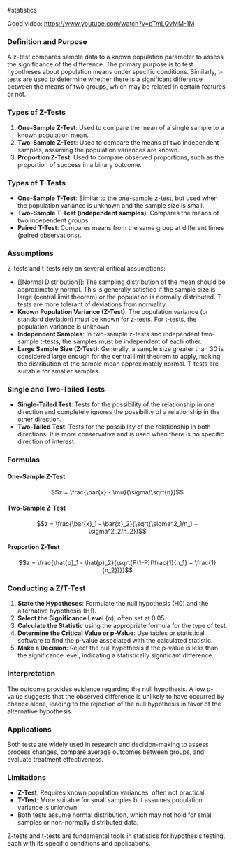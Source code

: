 #statistics 

Good video:
https://www.youtube.com/watch?v=pTmLQvMM-1M

### Definition and Purpose
A z-test compares sample data to a known population parameter to assess the significance of the difference. The primary purpose is to test hypotheses about population means under specific conditions. Similarly, t-tests are used to determine whether there is a significant difference between the means of two groups, which may be related in certain features or not.

### Types of Z-Tests
1. **One-Sample Z-Test**: Used to compare the mean of a single sample to a known population mean.
2. **Two-Sample Z-Test**: Used to compare the means of two independent samples, assuming the population variances are known.
3. **Proportion Z-Test**: Used to compare observed proportions, such as the proportion of success in a binary outcome.

### Types of T-Tests
- **One-Sample T-Test**: Similar to the one-sample z-test, but used when the population variance is unknown and the sample size is small.
- **Two-Sample T-Test (independent samples)**: Compares the means of two independent groups.
- **Paired T-Test**: Compares means from the same group at different times (paired observations).

### Assumptions
Z-tests and t-tests rely on several critical assumptions:
- [[Normal Distribution]]: The sampling distribution of the mean should be approximately normal. This is generally satisfied if the sample size is large (central limit theorem) or the population is normally distributed. T-tests are more tolerant of deviations from normality.
- **Known Population Variance (Z-Test)**: The population variance (or standard deviation) must be known for z-tests. For t-tests, the population variance is unknown.
- **Independent Samples**: In two-sample z-tests and independent two-sample t-tests, the samples must be independent of each other.
- **Large Sample Size (Z-Test)**: Generally, a sample size greater than 30 is considered large enough for the central limit theorem to apply, making the distribution of the sample mean approximately normal. T-tests are suitable for smaller samples.

### Single and Two-Tailed Tests
- **Single-Tailed Test**: Tests for the possibility of the relationship in one direction and completely ignores the possibility of a relationship in the other direction.
- **Two-Tailed Test**: Tests for the possibility of the relationship in both directions. It is more conservative and is used when there is no specific direction of interest.

### Formulas

#### One-Sample Z-Test
$$z = \frac{\bar{x} - \mu}{\sigma/\sqrt{n}}$$

#### Two-Sample Z-Test
$$z = \frac{\bar{x}_1 - \bar{x}_2}{\sqrt{\sigma^2_1/n_1 + \sigma^2_2/n_2}}$$

#### Proportion Z-Test
$$z = \frac{\hat{p}_1 - \hat{p}_2}{\sqrt{P(1-P)(\frac{1}{n_1} + \frac{1}{n_2})}}$$

### Conducting a Z/T-Test
1. **State the Hypotheses**: Formulate the null hypothesis (H0) and the alternative hypothesis (H1).
2. **Select the Significance Level** (α), often set at 0.05.
3. **Calculate the Statistic** using the appropriate formula for the type of test.
4. **Determine the Critical Value or p-Value**: Use tables or statistical software to find the p-value associated with the calculated statistic.
5. **Make a Decision**: Reject the null hypothesis if the p-value is less than the significance level, indicating a statistically significant difference.

### Interpretation
The outcome provides evidence regarding the null hypothesis. A low p-value suggests that the observed difference is unlikely to have occurred by chance alone, leading to the rejection of the null hypothesis in favor of the alternative hypothesis.

### Applications
Both tests are widely used in research and decision-making to assess process changes, compare average outcomes between groups, and evaluate treatment effectiveness.

### Limitations
- **Z-Test**: Requires known population variances, often not practical.
- **T-Test**: More suitable for small samples but assumes population variance is unknown.
- Both tests assume normal distribution, which may not hold for small samples or non-normally distributed data.

Z-tests and t-tests are fundamental tools in statistics for hypothesis testing, each with its specific conditions and applications.
